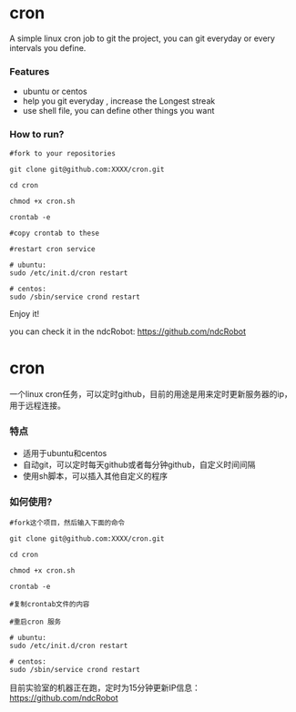 cron
=================

A simple linux cron job to git the project, you can git everyday or every intervals you define. 

### Features

* ubuntu or centos
* help you git everyday , increase the Longest streak
* use shell file, you can define other things you want

### How to run?

```
#fork to your repositories

git clone git@github.com:XXXX/cron.git

cd cron

chmod +x cron.sh

crontab -e

#copy crontab to these

#restart cron service

# ubuntu:  
sudo /etc/init.d/cron restart

# centos:  
sudo /sbin/service crond restart
```

Enjoy it!

you can check it in the ndcRobot:
https://github.com/ndcRobot


cron
=================

一个linux cron任务，可以定时github，目前的用途是用来定时更新服务器的ip，用于远程连接。 

### 特点

* 适用于ubuntu和centos
* 自动git，可以定时每天github或者每分钟github，自定义时间间隔
* 使用sh脚本，可以插入其他自定义的程序

### 如何使用?

```
#fork这个项目，然后输入下面的命令

git clone git@github.com:XXXX/cron.git

cd cron

chmod +x cron.sh

crontab -e

#复制crontab文件的内容

#重启cron 服务

# ubuntu:  
sudo /etc/init.d/cron restart

# centos:  
sudo /sbin/service crond restart
```

目前实验室的机器正在跑，定时为15分钟更新IP信息：
https://github.com/ndcRobot
